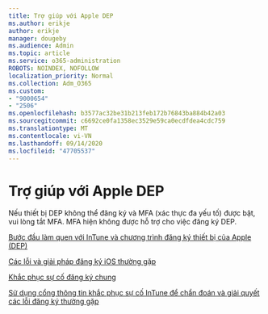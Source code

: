 ```yaml
---
title: Trợ giúp với Apple DEP
ms.author: erikje
author: erikje
manager: dougeby
ms.audience: Admin
ms.topic: article
ms.service: o365-administration
ROBOTS: NOINDEX, NOFOLLOW
localization_priority: Normal
ms.collection: Adm_O365
ms.custom:
- "9000654"
- "2506"
ms.openlocfilehash: b3577ac32be31b213feb172b76843ba884b42a03
ms.sourcegitcommit: c6692ce0fa1358ec3529e59ca0ecdfdea4cdc759
ms.translationtype: MT
ms.contentlocale: vi-VN
ms.lasthandoff: 09/14/2020
ms.locfileid: "47705537"
---
```

# <a name="help-with-apple-dep"></a>Trợ giúp với Apple DEP

Nếu thiết bị DEP không thể đăng ký và MFA (xác thực đa yếu tố) được bật, vui lòng tắt MFA. MFA hiện không được hỗ trợ cho việc đăng ký DEP.

[Bước đầu làm quen với InTune và chương trình đăng ký thiết bị của Apple (DEP)](https://docs.microsoft.com/intune/enrollment/device-enrollment-program-enroll-ios)

[Các lỗi và giải pháp đăng ký iOS thường gặp](https://docs.microsoft.com/intune/enrollment/troubleshoot-ios-enrollment-errors)

[Khắc phục sự cố đăng ký chung](https://docs.microsoft.com/intune/enrollment/troubleshoot-device-enrollment-in-intune)

[Sử dụng cổng thông tin khắc phục sự cố InTune để chẩn đoán và giải quyết các lỗi đăng ký thường gặp](https://docs.microsoft.com/intune/fundamentals/help-desk-operators)


